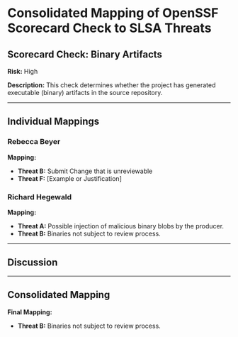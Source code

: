 # Consolidated Mapping of OpenSSF Scorecard Check to SLSA Threats

## Scorecard Check: Binary Artifacts

**Risk:** High

**Description:** This check determines whether the project has generated executable (binary) artifacts in the source repository.

---

## Individual Mappings

### Rebecca Beyer

**Mapping:**

- **Threat B:** Submit Change that is unreviewable
- **Threat F:** [Example or Justification]

### Richard Hegewald

**Mapping:**

- **Threat A:** Possible injection of malicious binary blobs by the producer.
- **Threat B:** Binaries not subject to review process.

---

## Discussion

---

## Consolidated Mapping

**Final Mapping:**

- **Threat B:** Binaries not subject to review process.
